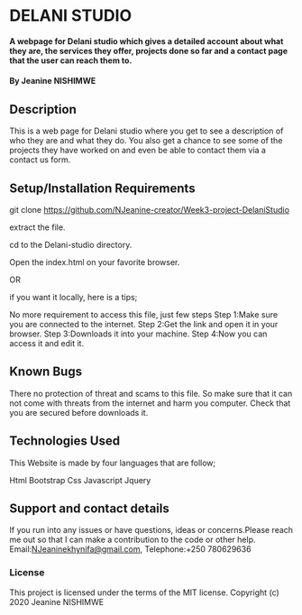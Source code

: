 # DELANI STUDIO
#### A webpage for Delani studio which gives a detailed account about what they are, the services they offer, projects done so far and a contact page that the user can reach them to.
#### By Jeanine NISHIMWE
## Description
This is a web page for Delani studio where you get to see a description of who they are and what they do. You also get a chance to see some of the projects they have worked on and even be able to contact them via a contact us form.
## Setup/Installation Requirements
git clone https://github.com/NJeanine-creator/Week3-project-DelaniStudio

extract the file.

cd to the Delani-studio directory.

Open the index.html on your favorite browser.

OR

if you want it locally, here is a tips;

No more requirement to access this file, just few steps
Step 1:Make sure you are connected to the internet.
Step 2:Get the link and open it in your browser.
Step 3:Downloads it into your machine.
Step 4:Now you can access it and edit it.
## Known Bugs
There no protection of threat and scams to this file. So make sure that it can not come with threats from the internet and harm you computer. Check that you are secured before downloads it.
## Technologies Used
This Website is made by four languages that are follow;

Html
Bootstrap
Css
Javascript
Jquery

## Support and contact details
If you run into any issues or have questions, ideas or concerns.Please reach me out so that I can make a contribution to the code or other help.
Email:NJeaninekhynifa@gmail.com, Telephone:+250 780629636
### License
This project is licensed under the terms of the MIT license.
Copyright (c) 2020 Jeanine NISHIMWE
